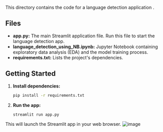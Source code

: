 This directory contains the code for a language detection application .

## Files

* **app.py:** The main Streamlit application file.  Run this file to start the language detection app.
* **language_detection_using_NB.ipynb:** Jupyter Notebook containing exploratory data analysis (EDA) and the model training process.
* **requirements.txt:** Lists the project's dependencies.

## Getting Started

1. **Install dependencies:**
   ```bash
   pip install -r requirements.txt
   ```

2. **Run the app:**
   ```bash
   streamlit run app.py
   ```

This will launch the Streamlit app in your web browser.
![image](https://github.com/user-attachments/assets/8b66d571-998a-48e1-bc72-db0b8db0a0ee)
